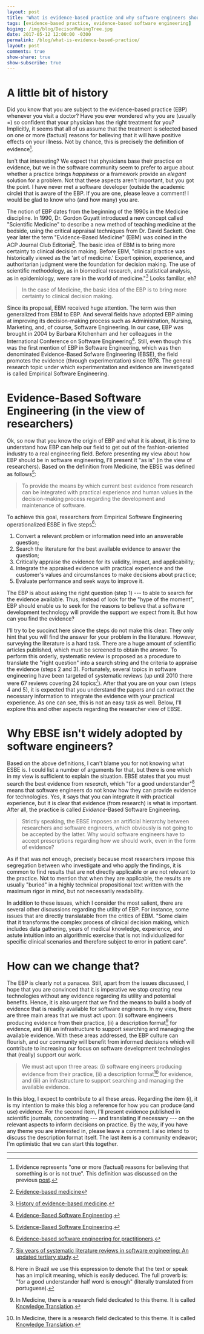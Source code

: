 ```yaml
---
layout: post
title: "What is evidence-based practice and why software engineers should be aware of it?"
tags: [evidence-based practice, evidence-based software engineering]
bigimg: /img/blog/DecisonMakingTree.jpg
date: 2017-05-12 12:00:00 -0300
permalink: /blog/what-is-evidence-based-practice/
layout: post
comments: true
show-share: true
show-subscribe: true
---
```


# A little bit of history

Did you know that you are subject to the evidence-based practice (EBP) whenever you visit a doctor? Have you ever wondered why you are (usually =) so confident that your physician has the right treatment for you? Implicitly, it seems that all of us assume that the treatment is selected based on one or more (factual) reasons for believing that it will have positive effects on your illness. Not by chance, this is precisely the definition of evidence[^1].

Isn't that interesting? We expect that physicians base their practice on evidence, but we in the software community seem to prefer to argue about whether a practice brings *happiness* or a framework provide an *elegant* solution for a problem. Not that these aspects aren't important, but you got the point. I have never met a software developer (outside the academic circle) that is aware of the EBP. If you are one, please leave a comment! I would be glad to know who (and how many) you are.

The notion of EBP dates from the beginning of the 1990s in the Medicine discipline. In 1990, Dr. Gordon Guyatt introduced a new concept called "Scientific Medicine" to describe a new method of teaching medicine at the bedside, using the critical appraisal techniques from Dr. David Sackett. One year later the term "Evidence-Based Medicine" (EBM) was coined in the ACP Journal Club Editorial[^2]. The basic idea of EBM is to bring more certainty to clinical decision making. Before EBM, "clinical practice was historically viewed as the 'art of medicine.' Expert opinion, experience, and authoritarian judgment were the foundation for decision making. The use of scientific methodology, as in biomedical research, and statistical analysis, as in epidemiology, were rare in the world of medicine."[^3] Looks familiar, eh? 

> In the case of Medicine, the basic idea of the EBP is to bring more certainty to clinical decision making.

Since its proposal, EBM received huge attention. The term was then generalized from EBM to EBP. And several fields have adopted EBP aiming at improving its decision-making process such as Administration, Nursing, Marketing, and, of course, Software Engineering. In our case, EBP was brought in 2004 by Barbara Kitchenham and her colleagues in the International Conference on Software Engineering[^4]. Still, even though this was the first mention of EBP in Software Engineering, which was then denominated Evidence-Based Sofware Engineering (EBSE), the field promotes the evidence (through experimentation) since 1978. The general research topic under which experimentation and evidence are investigated is called Empirical Software Engineering.  

# Evidence-Based Software Engineering (in the view of researchers)

Ok, so now that you know the origin of EBP and what it is about, it is time to understand how EBP can help our field to get out of the fashion-oriented industry to a real engineering field. Before presenting my view about how EBP should be in software engineering, I'll present it "as is" (in the view of researchers). Based on the definition from Medicine, the EBSE was defined as follows[^4]:

> To provide the means by which current best evidence from research can be integrated with practical experience and human values in the decision-making process regarding the development and maintenance of software.

To achieve this goal, researchers from Empirical Software Engineering operationalized ESBE in five steps[^5]:

1. Convert a relevant problem or information need into an answerable question;
2. Search the literature for the best available evidence to answer the question;
3. Critically appraise the evidence for its validity, impact, and applicability;
4. Integrate the appraised evidence with practical experience and the customer's values and circumstances to make decisions about practice;
5. Evaluate performance and seek ways to improve it.

The EBP is about asking the right question (step 1) --- to able to search for the evidence available. Thus, instead of look for the "hype of the moment", EBP should enable us to seek for the reasons to believe that a software development technology will provide the support we expect from it. But how can you find the evidence?

I'll try to be succinct here since the steps do not make this clear. They only hint that you will find the answer for your problem in the literature. However, surveying the literature is a hard task. There are a huge amount of scientific articles published, which must be screened to obtain the answer. To perform this orderly, systematic review is proposed as a procedure to translate the "right question" into a search string and the criteria to appraise the evidence (steps 2 and 3). Fortunately, several topics in software engineering have been targeted of systematic reviews (up until 2010 there were 67 reviews covering 24 topics[^6]). After that you are on your own (steps 4 and 5), it is expected that you understand the papers and can extract the necessary information to integrate the evidence with your practical experience. As one can see, this is not an easy task as well. Below, I'll explore this and other aspects regarding the researcher view of EBSE.

# Why EBSE isn't widely adopted by software engineers?

Based on the above definitions, I can't blame you for not knowing what ESBE is. I could list a number of arguments for that, but there is one which in my view is sufficient to explain the situation. EBSE states that you must search the best evidence from *research*, which "for a good understander"[^7] means that software engineers do not know how they can provide evidence for technologies. Yes, it says that you can integrate it with practical experience, but it is clear that evidence (from research) is what is important. After all, the practice is called *Evidence*-Based Software Engineering. 

> Strictly speaking, the EBSE imposes an artificial hierarchy between researchers and software engineers, which obviously is not going to be accepted by the latter. Why would software engineers have to accept prescriptions regarding how we should work, even in the form of evidence?

As if that was not enough, precisely because most researchers impose this segregation between who investigate and who apply the findings, it is common to find results that are not directly applicable or are not relevant to the practice. Not to mention that when they are applicable, the results are usually "buried" in a highly technical propositional text written with the maximum rigor in mind, but not necessarily readability.  

In addition to these issues, which I consider the most salient, there are several other discussions regarding the utility of EBP. For instance, some issues that are directly translatable from the critics of EBM. "Some claim that it transforms the complex process of clinical decision making, which includes data gathering, years of medical knowledge, experience, and astute intuition into an algorithmic exercise that is not individualized for specific clinical scenarios and therefore subject to error in patient care".

# How can we change that? 

The EBP is clearly not a panacea. Still, apart from the issues discussed, I hope that you are convinced that it is imperative we stop creating new technologies without any evidence regarding its utility and potential benefits. Hence, it is also urgent that we find the means to build a body of evidence that is readily available for software engineers. In my view, there are three main areas that we must act upon: (i) software engineers producing evidence from their practice, (ii) a description format[^8] for evidence, and (iii) an infrastructure to support searching and managing the available evidence. With these areas addressed, the EBP culture can flourish, and our community will benefit from informed decisions which will contribute to increasing our focus on software development technologies that (really) support our work.

> We must act upon three areas: (i) software engineers producing evidence from their practice, (ii) a description format[^8] for evidence, and (iii) an infrastructure to support searching and managing the available evidence.

In this blog, I expect to contribute to all these areas. Regarding the item (i), it is my intention to make this blog a reference for how you can produce (and use) evidence. For the second item, I'll present evidence published in scientific journals, concentrating --- and translating if necessary --- on the relevant aspects to inform decisions on practice. By the way, if you have any theme you are interested in, please leave a comment. I also intend to discuss the description format itself. The last item is a community endeavor; I'm optimistic that we can start this together.

-----------------------------

[^1]: Evidence represents "one or more (factual) reasons for believing that something is or is not true". This definition was discussed on the previous [post](http://www.evidencebasedpractice.se/blog/welcome-to-the-blog/).
[^2]: [Evidence-based medicine](http://www.acpjc.org/Content/114/2/issue/ACPJC-1991-114-2-A16.htm)
[^3]: [History of evidence-based medicine](https://www.ncbi.nlm.nih.gov/pmc/articles/PMC3263217/).
[^4]: [Evidence-Based Software Engineering](http://dl.acm.org/citation.cfm?id=998675.999432).
[^5]: [Evidence-based software engineering for practitioners](http://ieeexplore.ieee.org/document/1377125/).
[^6]: [Six years of systematic literature reviews in software engineering: An updated tertiary study](http://www.sciencedirect.com/science/article/pii/S0950584911001017).
[^7]: Here in Brazil we use this expression to denote that the text or speak has an implicit meaning, which is easily deduced. The full proverb is: "for a good understander half word is enough" (literally translated from portuguese).
[^8]: In Medicine, there is a research field dedicated to this theme. It is called [Knowledge Translation](http://ph.cochrane.org/knowledge-translation).
